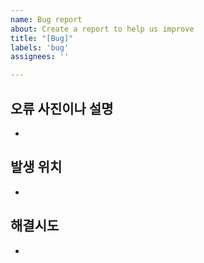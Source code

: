 ```yaml
---
name: Bug report
about: Create a report to help us improve
title: "[Bug]"
labels: 'bug'
assignees: ''

---
```


## 오류 사진이나 설명
* 

## 발생 위치
*

## 해결시도
* 
